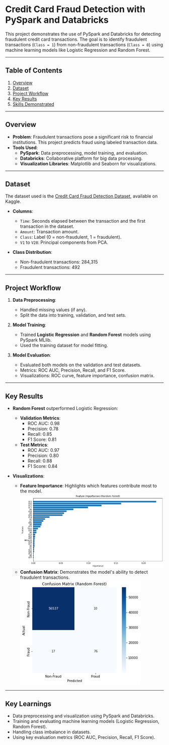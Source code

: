 # Credit Card Fraud Detection with PySpark and Databricks

This project demonstrates the use of PySpark and Databricks for detecting fraudulent credit card transactions. The goal is to identify fraudulent transactions (`Class = 1`) from non-fraudulent transactions (`Class = 0`) using machine learning models like Logistic Regression and Random Forest.

---

## Table of Contents
1. [Overview](#overview)
2. [Dataset](#dataset)
3. [Project Workflow](#project-workflow)
4. [Key Results](#key-results)
5. [Skills Demonstrated](#skills-demonstrated)

---

## Overview
- **Problem**: Fraudulent transactions pose a significant risk to financial institutions. This project predicts fraud using labeled transaction data.
- **Tools Used**: 
  - **PySpark**: Data preprocessing, model training, and evaluation.
  - **Databricks**: Collaborative platform for big data processing.
  - **Visualization Libraries**: Matplotlib and Seaborn for visualizations.

---

## Dataset
The dataset used is the [Credit Card Fraud Detection Dataset](https://www.kaggle.com/mlg-ulb/creditcardfraud), available on Kaggle.

- **Columns**:
  - `Time`: Seconds elapsed between the transaction and the first transaction in the dataset.
  - `Amount`: Transaction amount.
  - `Class`: Label (0 = non-fraudulent, 1 = fraudulent).
  - `V1` to `V28`: Principal components from PCA.

- **Class Distribution**:
  - Non-fraudulent transactions: 284,315
  - Fraudulent transactions: 492

---

## Project Workflow
1. **Data Preprocessing**:
   - Handled missing values (if any).
   - Split the data into training, validation, and test sets.

2. **Model Training**:
   - Trained **Logistic Regression** and **Random Forest** models using PySpark MLlib.
   - Used the training dataset for model fitting.

3. **Model Evaluation**:
   - Evaluated both models on the validation and test datasets.
   - Metrics: ROC AUC, Precision, Recall, and F1 Score.
   - Visualizations: ROC curve, feature importance, confusion matrix.

---

## Key Results
- **Random Forest** outperformed Logistic Regression:
  - **Validation Metrics**:
    - ROC AUC: 0.98
    - Precision: 0.78
    - Recall: 0.85
    - F1 Score: 0.81
  - **Test Metrics**:
    - ROC AUC: 0.97
    - Precision: 0.80
    - Recall: 0.88
    - F1 Score: 0.84

- **Visualizations**:
  - **Feature Importance**: Highlights which features contribute most to the model.
  ![Feature Importance](https://github.com/darigain/cc_fraud_detection/blob/64c793516a1fa5c97a3149f459f9c0bedc1010aa/visuals/feature_importance.png)
  - **Confusion Matrix**: Demonstrates the model's ability to detect fraudulent transactions.
  ![Confusion Matrix](https://github.com/darigain/cc_fraud_detection/blob/64c793516a1fa5c97a3149f459f9c0bedc1010aa/visuals/confusion_matrix.png)

---

## Key Learnings
- Data preprocessing and visualization using PySpark and Databricks.
- Training and evaluating machine learning models (Logistic Regression, Random Forest).
- Handling class imbalance in datasets.
- Using key evaluation metrics (ROC AUC, Precision, Recall, F1 Score).
